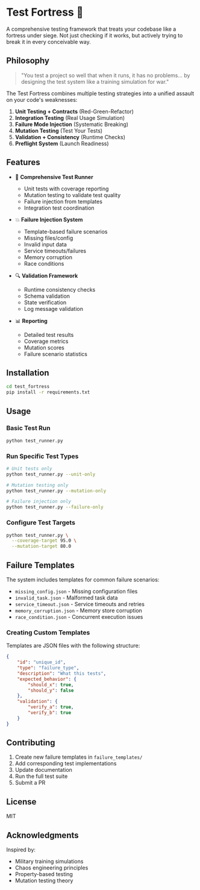 # Test Fortress 🏰

A comprehensive testing framework that treats your codebase like a fortress under siege. Not just checking if it works, but actively trying to break it in every conceivable way.

## Philosophy

> "You test a project so well that when it runs, it has no problems... by designing the test system like a training simulation for war."

The Test Fortress combines multiple testing strategies into a unified assault on your code's weaknesses:

1. **Unit Testing + Contracts** (Red-Green-Refactor)
2. **Integration Testing** (Real Usage Simulation)
3. **Failure Mode Injection** (Systematic Breaking)
4. **Mutation Testing** (Test Your Tests)
5. **Validation + Consistency** (Runtime Checks)
6. **Preflight System** (Launch Readiness)

## Features

- 🎯 **Comprehensive Test Runner**
  - Unit tests with coverage reporting
  - Mutation testing to validate test quality
  - Failure injection from templates
  - Integration test coordination

- 💥 **Failure Injection System**
  - Template-based failure scenarios
  - Missing files/config
  - Invalid input data
  - Service timeouts/failures
  - Memory corruption
  - Race conditions

- 🔍 **Validation Framework**
  - Runtime consistency checks
  - Schema validation
  - State verification
  - Log message validation

- 📊 **Reporting**
  - Detailed test results
  - Coverage metrics
  - Mutation scores
  - Failure scenario statistics

## Installation

```bash
cd test_fortress
pip install -r requirements.txt
```

## Usage

### Basic Test Run

```bash
python test_runner.py
```

### Run Specific Test Types

```bash
# Unit tests only
python test_runner.py --unit-only

# Mutation testing only
python test_runner.py --mutation-only

# Failure injection only
python test_runner.py --failure-only
```

### Configure Test Targets

```bash
python test_runner.py \
  --coverage-target 95.0 \
  --mutation-target 80.0
```

## Failure Templates

The system includes templates for common failure scenarios:

- `missing_config.json` - Missing configuration files
- `invalid_task.json` - Malformed task data
- `service_timeout.json` - Service timeouts and retries
- `memory_corruption.json` - Memory store corruption
- `race_condition.json` - Concurrent execution issues

### Creating Custom Templates

Templates are JSON files with the following structure:

```json
{
    "id": "unique_id",
    "type": "failure_type",
    "description": "What this tests",
    "expected_behavior": {
        "should_x": true,
        "should_y": false
    },
    "validation": {
        "verify_a": true,
        "verify_b": true
    }
}
```

## Contributing

1. Create new failure templates in `failure_templates/`
2. Add corresponding test implementations
3. Update documentation
4. Run the full test suite
5. Submit a PR

## License

MIT

## Acknowledgments

Inspired by:
- Military training simulations
- Chaos engineering principles
- Property-based testing
- Mutation testing theory 